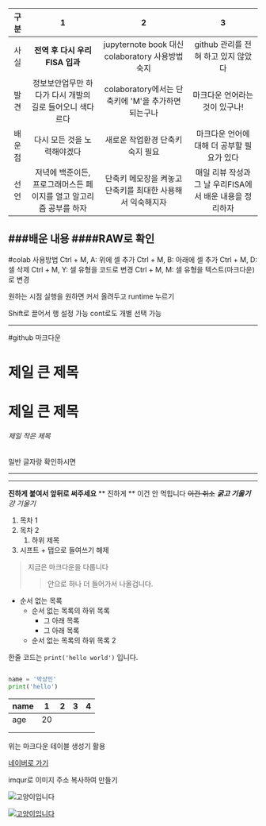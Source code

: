 | 구분   | 1             | 2 | 3 |
|:---------:|:----------------:|:---:|:---:|
| 사실    | **전역 후 다시 우리FISA 입과** | jupyternote book 대신 colaboratory 사용방법 숙지 | github 관리를 전혀 하고 있지 않았다 |
| 발견    | 정보보안업무만 하다가 다시 개발의 길로 들어오니 색다르다 | colaboratory에서는 단축키에 'M'을 추가하면 되는구나 | 마크다운 언어라는 것이 있구나! |
| 배운점  | 다시 모든 것을 노력해야겠다 | 새로운 작업환경 단축키 숙지 필요 | 마크다운 언어에 대해 더 공부할 필요가 있다 |
| 선언    | 저녁에 백준이든, 프로그래머스든 페이지를 열고 알고리즘 공부를 하자 | 단축키 메모장을 켜놓고 단축키를 최대한 사용해서 익숙해지자 | 매일 리뷰 작성과 그 날 우리FISA에서 배운 내용을 정리하자 |


###배운 내용
####RAW로 확인
---
#colab 사용방법
Ctrl + M, A: 위에 셀 추가
Ctrl + M, B: 아래에 셀 추가
Ctrl + M, D: 셀 삭제
Ctrl + M, Y: 셀 유형을 코드로 변경
Ctrl + M, M: 셀 유형을 텍스트(마크다운)로 변경

원하는 시점 실행을 원하면 커서 올려두고 runtime 누르기

Shift로 끌어서 행 설정 가능
cont로도 개별 선택 가능

----------------------------------------------------------------
#github 마크다운
# 제일 큰 제목 
<h1>제일 큰 제목</h1>

###### 제일 작은 제목
일반 글자랑 확인하시면 

--- 
***

__진하게__
**붙여서 앞뒤로 써주세요**
** 진하게 ** 이건 안 먹힙니다
~~이건 취소~~
***굵고 기울기***
*걍 기울기*

1. 목차 1
2. 목차 2
     1. 하위 제목
3. 시프트 + 탭으로 들여쓰기 해제

> 지금은 마크다운을 다룹니다
>> 안으로 하나 더 들어가서 나올겁니다.
>

- 순서 없는 목록
  - 순서 없는 목록의 하위 목록
    - 그 아래 목록
    - 그 아래 목록
  - 순서 없는 목록의 하위 목록 2
 
한줄 코드는 `print('hello world')` 입니다.

```python

name = '박상민'
print('hello')
```

| name  | 1  | 2 | 3 | 4 |
|-------|----|---|---|---|
| age   | 20 |   |   |   |
|       |    |   |   |   |
|       |    |   |   |   |

위는 마크다운 테이블 생성기 활용

[네이버로 가기](https://www.naver.com/)

imqur로 이미지 주소 복사하여 만들기

![고양이입니다](https://i.imgur.com/knCvaRQ.png)

[![고양이입니다](https://i.imgur.com/knCvaRQ.png)](https://www.naver.com/)
